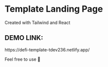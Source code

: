 <h1>Template Landing Page</h1>
<p> Created with Tailwind and React</p>

<h2>DEMO LINK:</h2>
https://defi-template-tdev236.netlify.app/

<span>Feel free to use 💝</span>

